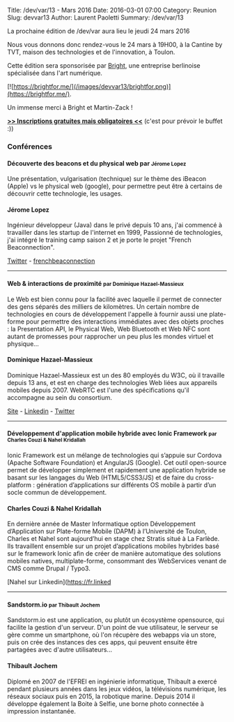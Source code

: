 Title: /dev/var/13 - Mars 2016
Date: 2016-03-01 07:00
Category: Reunion
Slug: devvar13
Author: Laurent Paoletti
Summary: /dev/var/13


La prochaine édition de /dev/var aura lieu le jeudi 24 mars 2016

Nous vous donnons donc rendez-vous le 24 mars à 19H00, à la Cantine by TVT, maison des technologies et de l'innovation, à Toulon.

Cette édition sera sponsorisée par  [Bright](https://brightfor.me/), une entreprise berlinoise spécialisée dans l'art numérique.

[![https://brightfor.me/](/images/devvar13/brightfor.png)](https://brightfor.me/).


Un immense merci à Bright et Martin-Zack !


**[>> Inscriptions gratuites mais obligatoires <<](https://devvar13.eventbrite.fr )** (c'est pour prévoir le buffet :))


### Conférences

#### Découverte des beacons et du physical web par <small>Jérome Lopez</small>

Une présentation, vulgarisation (technique) sur le thème des iBeacon (Apple) vs le physical web (google),
pour permettre peut être à certains de découvrir cette technologie, les usages.

<h4 class='subheader'>Jérome Lopez</h4>

Ingénieur développeur (Java) dans le privé depuis 10 ans, j'ai commencé à travailler dans les startup de l'internet en 1999, Passionné de technologies, j'ai intégré le training camp saison 2 et je porte le projet "French Beaconnection".

[Twitter](@FrenchBeacon) - [frenchbeaconnection](http://www.frenchbeaconnection.com)

<hr>

#### Web & interactions de proximité <small>par Dominique Hazael-Massieux  </small>

Le Web est bien connu pour la facilité avec laquelle il permet de
connecter des gens séparés des milliers de kilomètres. Un certain nombre
de technologies en cours de développement l'appelle à fournir aussi une
plate-forme pour permettre des interactions immédiates avec des objets
proches : la Presentation API, le Physical Web, Web Bluetooth et Web NFC
sont autant de promesses pour rapprocher un peu plus les mondes virtuel
et physique…

<h4 class='subheader'>Dominique Hazael-Massieux</h4>
Dominique Hazael-Massieux est un des 80 employés du W3C, où
il travaille depuis 13 ans, et est en charge des technologies Web liées
aux appareils mobiles depuis 2007. WebRTC est l'une des spécifications
qu'il accompagne au sein du consortium.

[Site](http://www.w3.org/People/Dom/) -
[Linkedin](http://fr.linkedin.com/in/dominiquehazaelmassieux/) -
[Twitter](https://twitter.com/dontcallmeDOM )

<hr>

#### Développement d'application mobile hybride avec Ionic Framework <small> par Charles Couzi & Nahel Kridallah</small>
Ionic Framework est un mélange de technologies qui s’appuie sur Cordova (Apache Software Foundation) et
AngularJS (Google). Cet outil open-source permet de développer simplement et rapidement une application hybride
se basant sur les langages du Web (HTML5/CSS3/JS) et de faire du cross-platform : génération d’applications sur différents
OS mobile à partir d’un socle commun de développement.


<h4 class='subheader'> Charles Couzi & Nahel Kridallah</h4>

En dernière année de Master Informatique option Développement d’Application sur Plate-forme Mobile (DAPM) à
l’Université de Toulon, Charles et Nahel sont aujourd’hui en stage chez Stratis situé à La Farlède.
Ils travaillent ensemble sur un projet d’applications mobiles hybrides basé sur le framework Ionic afin
de créer de manière automatique des solutions mobiles natives, multiplate-forme, consommant des WebServices venant
de CMS comme Drupal / Typo3.

[Nahel sur Linkedin](https://fr.linked<hr>

#### Sandstorm.io <small> par Thibault Jochem</small>
Sandstorm.io est une application, ou plutôt un écosystème opensource, qui facilite
la gestion d'un serveur. D'un point de vue utilisateur, le serveur se gère comme un smartphone,
où l'on récupère des webapps via un store, puis on crée des instances des ces apps, qui peuvent
 ensuite être partagées avec d'autre utilisateurs...


<h4 class='subheader'> Thibault Jochem</h4>

Diplomé en 2007 de l'EFREI en ingénierie informatique, Thibault a exercé pendant plusieurs années dans les jeux vidéos,
la télévisions numérique, les réseaux sociaux puis en 2015, la robotique marine.
Depuis 2014 il développe également la Boite à Selfie, une borne photo connectée à impression instantanée.
